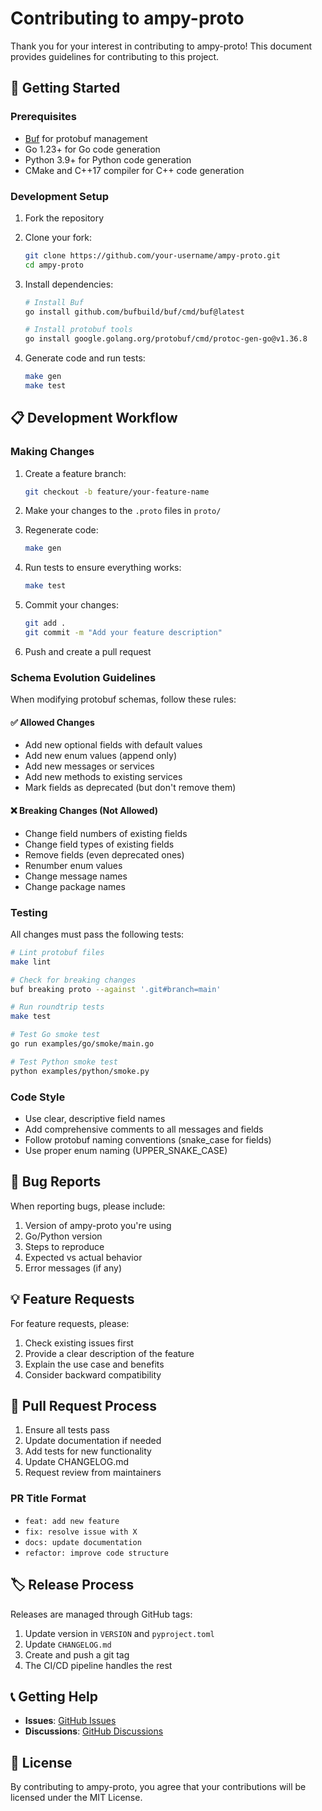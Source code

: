 # Contributing to ampy-proto

Thank you for your interest in contributing to ampy-proto! This document provides guidelines for contributing to this project.

## 🚀 Getting Started

### Prerequisites

- [Buf](https://buf.build/docs/installation) for protobuf management
- Go 1.23+ for Go code generation
- Python 3.9+ for Python code generation
- CMake and C++17 compiler for C++ code generation

### Development Setup

1. Fork the repository
2. Clone your fork:
   ```bash
   git clone https://github.com/your-username/ampy-proto.git
   cd ampy-proto
   ```

3. Install dependencies:
   ```bash
   # Install Buf
   go install github.com/bufbuild/buf/cmd/buf@latest
   
   # Install protobuf tools
   go install google.golang.org/protobuf/cmd/protoc-gen-go@v1.36.8
   ```

4. Generate code and run tests:
   ```bash
   make gen
   make test
   ```

## 📋 Development Workflow

### Making Changes

1. Create a feature branch:
   ```bash
   git checkout -b feature/your-feature-name
   ```

2. Make your changes to the `.proto` files in `proto/`

3. Regenerate code:
   ```bash
   make gen
   ```

4. Run tests to ensure everything works:
   ```bash
   make test
   ```

5. Commit your changes:
   ```bash
   git add .
   git commit -m "Add your feature description"
   ```

6. Push and create a pull request

### Schema Evolution Guidelines

When modifying protobuf schemas, follow these rules:

#### ✅ Allowed Changes
- Add new optional fields with default values
- Add new enum values (append only)
- Add new messages or services
- Add new methods to existing services
- Mark fields as deprecated (but don't remove them)

#### ❌ Breaking Changes (Not Allowed)
- Change field numbers of existing fields
- Change field types of existing fields
- Remove fields (even deprecated ones)
- Renumber enum values
- Change message names
- Change package names

### Testing

All changes must pass the following tests:

```bash
# Lint protobuf files
make lint

# Check for breaking changes
buf breaking proto --against '.git#branch=main'

# Run roundtrip tests
make test

# Test Go smoke test
go run examples/go/smoke/main.go

# Test Python smoke test
python examples/python/smoke.py
```

### Code Style

- Use clear, descriptive field names
- Add comprehensive comments to all messages and fields
- Follow protobuf naming conventions (snake_case for fields)
- Use proper enum naming (UPPER_SNAKE_CASE)

## 🐛 Bug Reports

When reporting bugs, please include:

1. Version of ampy-proto you're using
2. Go/Python version
3. Steps to reproduce
4. Expected vs actual behavior
5. Error messages (if any)

## 💡 Feature Requests

For feature requests, please:

1. Check existing issues first
2. Provide a clear description of the feature
3. Explain the use case and benefits
4. Consider backward compatibility

## 📝 Pull Request Process

1. Ensure all tests pass
2. Update documentation if needed
3. Add tests for new functionality
4. Update CHANGELOG.md
5. Request review from maintainers

### PR Title Format
- `feat: add new feature`
- `fix: resolve issue with X`
- `docs: update documentation`
- `refactor: improve code structure`

## 🏷️ Release Process

Releases are managed through GitHub tags:

1. Update version in `VERSION` and `pyproject.toml`
2. Update `CHANGELOG.md`
3. Create and push a git tag
4. The CI/CD pipeline handles the rest

## 📞 Getting Help

- **Issues**: [GitHub Issues](https://github.com/AmpyFin/ampy-proto/issues)
- **Discussions**: [GitHub Discussions](https://github.com/AmpyFin/ampy-proto/discussions)

## 📄 License

By contributing to ampy-proto, you agree that your contributions will be licensed under the MIT License.
